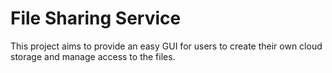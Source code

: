 # File Sharing Service
This project aims to provide an easy GUI for users to create their own cloud storage and manage access to the files.
